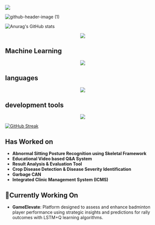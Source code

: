 ![](https://komarev.com/ghpvc/?username=piriya-dharshini&color=green)

![github-header-image (1)](https://github.com/user-attachments/assets/bd5693e7-23af-4f50-a513-b2ab7e1cb55d)

![Anurag's GitHub stats](https://github-readme-stats.vercel.app/api?username=piriya-dharshini&show_icons=true&theme=radical)
<p align="center">
  <a href="https://skillicons.dev">
    <img src="https://skillicons.dev/icons?i=js,html,css,flask,django,fastapi" />
  </a>
</p>

## Machine Learning
<p align="center">
  <a href="https://skillicons.dev">
    <img src="https://skillicons.dev/icons?i=opencv,pytorch,sklearn" />
  </a>
</p>

## languages
<p align="center">
  <a href="https://skillicons.dev">
  <img src="https://skillicons.dev/icons?i=py,mysql,c" />
  </a>
</p>

##  development tools
<p align="center">
  <a href="https://skillicons.dev">
 <img src="https://skillicons.dev/icons?i=vscode,github,jupyter" />
  </a>
</p>

[![GitHub Streak](https://streak-stats.demolab.com/?user=piriya-dharshini)](https://git.io/streak-stats)

## Has Worked on

- **Abnormal Sitting Posture Recognition using Skeletal Framework**
- **Educational Video based Q&A System**
- **Result Analysis & Evaluation Tool**
- **Crop Disease Detection & Disease Severity Identification**
- **Garbage CAN** 
- **Integrated Clinic Management System (ICMS)**

## 🔭Currently Working On

- **GameElevate**: Platform designed to assess and enhance badminton player performance using strategic insights and predictions for rally outcomes with LSTM+Q learning algorithms.

